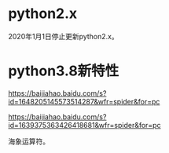 # python2.x

2020年1月1日停止更新python2.x。

# python3.8新特性

https://baijiahao.baidu.com/s?id=1648205145573514287&wfr=spider&for=pc

https://baijiahao.baidu.com/s?id=1639375363426418681&wfr=spider&for=pc

海象运算符。